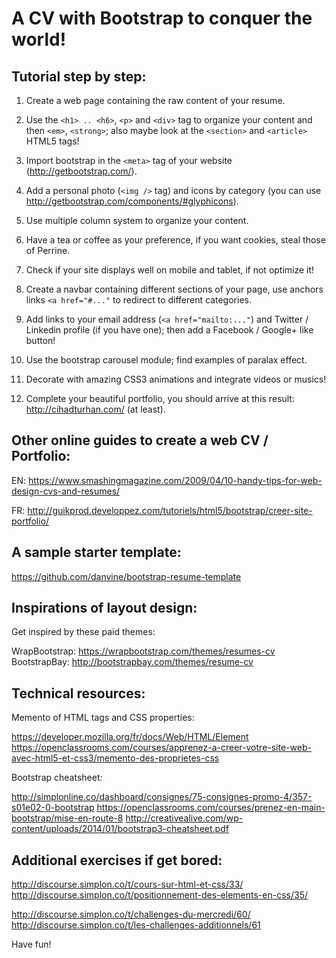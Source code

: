 # A CV with Bootstrap to conquer the world!

## Tutorial step by step:

1) Create a web page containing the raw content of your resume.

2) Use the `<h1> .. <h6>`, `<p>` and `<div>` tag to organize your content and then `<em>`, `<strong>`; also maybe look at the `<section>` and `<article>` HTML5 tags!

3) Import bootstrap in the `<meta>` tag of your website (http://getbootstrap.com/).

4) Add a personal photo (`<img />` tag) and icons by category (you can use http://getbootstrap.com/components/#glyphicons).

5) Use multiple column system to organize your content.

6) Have a tea or coffee as your preference, if you want cookies, steal those of Perrine.

7) Check if your site displays well on mobile and tablet, if not optimize it!

8) Create a navbar containing different sections of your page, use anchors links `<a href="#..."` to redirect to different categories.

9) Add links to your email address (`<a href="mailto:..."`) and Twitter / Linkedin profile (if you have one); then add a Facebook / Google+ like button!

10) Use the bootstrap carousel module; find examples of paralax effect.

11) Decorate with amazing CSS3 animations and integrate videos or musics!

12) Complete your beautiful portfolio, you should arrive at this result: http://cihadturhan.com/ (at least).


## Other online guides to create a web CV / Portfolio:

EN: https://www.smashingmagazine.com/2009/04/10-handy-tips-for-web-design-cvs-and-resumes/

FR: http://guikprod.developpez.com/tutoriels/html5/bootstrap/creer-site-portfolio/


## A sample starter template:

https://github.com/danvine/bootstrap-resume-template


## Inspirations of layout design:

Get inspired by these paid themes:

WrapBootstrap: https://wrapbootstrap.com/themes/resumes-cv
BootstrapBay: http://bootstrapbay.com/themes/resume-cv


## Technical resources:

Memento of HTML tags and CSS properties:

https://developer.mozilla.org/fr/docs/Web/HTML/Element
https://openclassrooms.com/courses/apprenez-a-creer-votre-site-web-avec-html5-et-css3/memento-des-proprietes-css

Bootstrap cheatsheet:

http://simplonline.co/dashboard/consignes/75-consignes-promo-4/357-s01e02-0-bootstrap
https://openclassrooms.com/courses/prenez-en-main-bootstrap/mise-en-route-8
http://creativealive.com/wp-content/uploads/2014/01/bootstrap3-cheatsheet.pdf


## Additional exercises if get bored:

http://discourse.simplon.co/t/cours-sur-html-et-css/33/
http://discourse.simplon.co/t/positionnement-des-elements-en-css/35/

http://discourse.simplon.co/t/challenges-du-mercredi/60/
http://discourse.simplon.co/t/les-challenges-additionnels/61


Have fun!
